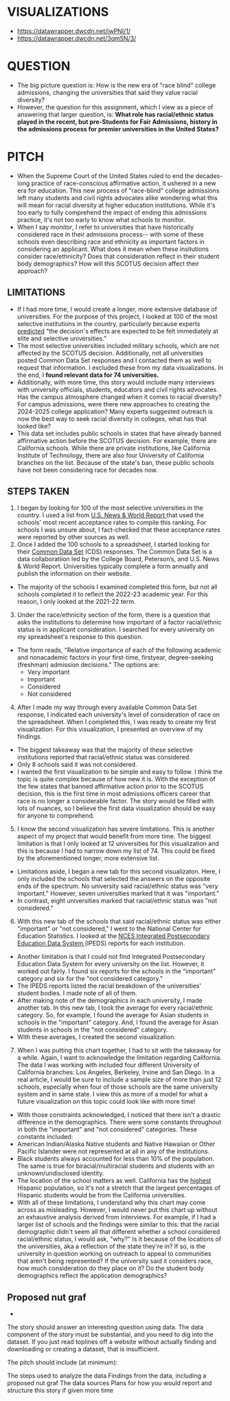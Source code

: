 # VISUALIZATIONS
* https://datawrapper.dwcdn.net/iwPNI/1/
* https://datawrapper.dwcdn.net/3qm5N/3/

# QUESTION
* The big picture question is: How is the new era of "race blind" college admissions, changing  the universities that said they value racial diversity?
* However, the question for this assignment, which I view as a piece of answering that larger question, is: **What role has racial/ethnic status played in the recent, but pre-Students for Fair Admissions, history in the admissions process for premier universities in the United States?**
# PITCH
* When the Supreme Court of the United States ruled to end the decades-long practice of race-conscious affirmative action, it ushered in a new era for education. This new process of "race-blind" college admissions left many students and civil rights advocates alike wondering what this will mean for racial diversity at higher education institutions. While it's too early to fully comprehend the impact of ending this admissions practice, it's not too early to know what schools to monitor.
* When I say _monitor_, I refer to universities that have historically considered race in their admissions process-- with some of these schools even describing race and ethnicity as important factors in considering an applicant. What does it mean when these insitutions consider race/ethnicity? Does that consideration reflect in their student body demographics? How will this SCOTUS decision affect their approach?

## LIMITATIONS
* If I had more time, I would create a longer, more extensive database of universities. For the purpose of this project, I looked at 100 of the most selective institutions in the country, particularly because experts [predicted](https://www.axios.com/2023/06/29/affirmative-action-explained-students-diversity) "the decision's effects are expected to be felt immediately at elite and selective universities."
* The most selective universities included military schools, which are not affected by the SCOTUS decision. Additionally, not all universities posted Common Data Set responses and I contacted them as well to request that information. I excluded these from my data visualizations. In the end, I **found relevant data for 74 universities.**
* Additionally, with more time, this story would include many interviews with university officials, students, educators and civil rights advocates. Has the campus atmosphere changed when it comes to racial diversity? For campus admissions, were there new approaches to creating the 2024-2025 college application? Many experts suggested outreach is now the best way to seek racial diversity in colleges, what has that looked like?
* This data set includes public schools in states that have already banned affirmative action before the SCOTUS decision. For example, there are California schools. While there are private institutions, like California Institute of Technology, there are also four University of California branches on the list. Because of the state's ban, these public schools have not been considering race for decades now. 

## STEPS TAKEN
1. I began by looking for 100 of the most selective universities in the country. I used a list from [U.S. News & World Report ](https://www.usnews.com/best-colleges/rankings/lowest-acceptance-rate) that used the schools' most recent acceptance rates to compile this ranking. For schools I was unsure about, I fact-checked that these acceptance rates were reported by other sources as well.
2. Once I added the 100 schools to a spreadsheet, I started looking for their [Common Data Set](https://commondataset.org/) (CDS) responses. The Common Data Set is a data collaboratiion led by the College Board, Peterson’s, and U.S. News & World Report. Universities typically complete a form annually and publish the information on their website.
* The majority of the schools I examined completed this form, but not all schools completed it to reflect the 2022-23 academic year. For this reason, I only looked at the 2021-22 term.
3. Under the race/ethnicity section of the form, there is a question that asks the institutions to determine how important of a factor racial/ethnic status is in applicant consideration. I searched for every university on my spreadsheet's response to this question.
* The form reads, "Relative importance of each of the following academic and nonacademic factors in your first-time, firstyear, degree-seeking (freshman) admission decisions." The options are:
  * Very important
  * Important
  * Considered
  * Not considered
4. After I made my way through every available Common Data Set response, I indicated each university's level of consideration of race on the spreadsheet. When I completed this, I was ready to create my first visualization. For this visualization, I presented an overview of my findings.
* The biggest takeaway was that the majority of these selective institutions reported that racial/ethnic status was considered. 
* Only 8 schools said it was not considered.
* I wanted the first visualization to be simple and easy to follow. I think the topic is quite complex because of how new it is. With the exception of the few states that banned affirmative action prior to the SCOTUS decision, this is the first time in most admissions officers career that race is no longer a considerable factor. The story would be filled with lots of nuances, so I believe the first data visualization should be easy for anyone to comprehend.
5. I know the second visualization has severe limitations. This is another aspect of my project that would benefit from more time. The biggest limitation is that I only looked at 12 universities for this visualization and this is because I had to narrow down my list of 74. This could be fixed by the aforementioned longer, more extensive list.
* Limitations aside, I began a new tab for this second visualizaton. Here, I only included the schools that selected the answers on the opposite ends of the spectrum. No university said racial/ethnic status was "very important." However, seven universities marked that it was "important."
* In contrast, eight universities marked that racial/ethnic status was "not considered."
6. With this new tab of the schools that said racial/ethnic status was either "important" or "not considered," I went to the National Center for Education Statistics. I looked at the [NCES Integrated Postsecondary Education Data System	](https://nces.ed.gov/ipeds/datacenter/institutionprofile.aspx?unitId=190150&goToReportId=6&sid=a8ac66d4-e600-4ed3-bd53-9975c9469f64&rtid=6)(IPEDS) reports for each institution.
  * Another limitation is that I could not find Integrated Postsecondary Education Data System for every university on the list. However, it worked out fairly. I found six reports for the schools in the "important" category and six for the "not considered category."
  * The IPEDS reports listed the racial breakdown of the universities' student bodies. I made note of all of them.
  * After making note of the demographics in each university, I made another tab. In this new tab, I took the average for every racial/ethnic category. So, for example, I found the average for Asian students in schools in the "important" category. And, I found the average for Asian students in schools in the "not considered" category.
  * With these averages, I created the second visualization.
 7. When I was putting this chart together, I had to sit with the takeaway for a while. Again, I want to acknowledge the limitation regarding California. The data I was working with included four different University of California branches: Los Angeles, Berkeley, Irvine and San Diego. In a real article, I would be sure to include a sample size of more than just 12 schools, especially when four of those schools are the same university system and in same state. I view this as more of a model for what a future visualization on this topic could look like with more time!
 * With those constraints acknowledged, I noticed that there isn't a drastic difference in the demographics. There were some constants throughout in both the "important" and "not considered" categories. These constants included:
 * American Indian/Alaska Native students and Native Hawaiian or Other Pacific Islander were not represented at all in any of the institutions.
 * Black students always accounted for less than 10% of the population. The same is true for biracial/multiracial students and students with an unknown/undisclosed identity.
 * The location of the school matters as well. California has the [highest](https://www.statista.com/statistics/259850/hispanic-population-of-the-us-by-state/#:~:text=Hispanic%20population%20U.S.%202022%2C%20by%20state&text=In%202022%2C%20California%20had%20the,Hispanic%20residents%20in%20that%20year.) Hispanic population, so it's not a stretch that the largest percentages of Hispanic students would be from the California universities.
 * With all of these limitations, I understand why this chart may come across as misleading. However, I would never put this chart up without an exhaustive analysis derived from interviews. For example, if I had a larger list of schools and the findings were similar to this: that the racial demographic didn't seem all that different whether a school considered racial/ethnic status, I would ask, "why?" Is it because of the locations of the universities, aka a reflection of the state they're in? If so, is the university in question working on outreach to appeal to communities that aren't being represented? If the university said it considers race, how much consideration do they place on it? Do the student body demographics reflect the application demographics?
   
    
## Proposed nut graf
* 
  
The story should answer an interesting question using data. The data component of the story must be substantial, and you need to dig into the dataset. If you just read toplines off a website without actually finding and downloading or creating a dataset, that is insufficient.

The pitch should include (at minimum):

The steps used to analyze the data
Findings from the data, including a proposed nut graf
The data sources
Plans for how you would report and structure this story if given more time
